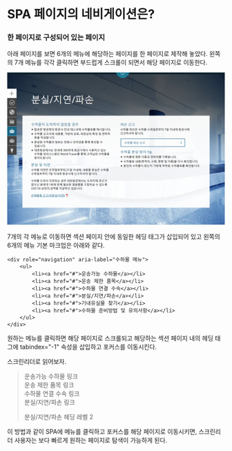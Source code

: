# SPA 페이지의 네비게이션은?

### 한 페이지로 구성되어 있는 페이지

아래 페이지를 보면 6개의 메뉴에 해당하는 페이지를 한 페이지로 제작해 놓았다. 왼쪽의 7개 메뉴를 각각 클릭하면 부드럽게 스크롤이 되면서 해당 페이지로 이동한다.

![](../../.gitbook/assets/image%20%2813%29.png)

 7개의 각 메뉴로 이동하면 섹션 페이지 안에  동일한 헤딩 태그가 삽입되어 있고 왼쪽의 6개의 메뉴 기본 마크업은 아래와 같다.

```markup
<div role="navigation" aria-label="수하물 메뉴">
    <ul>
        <li><a href="#">운송가능 수하물</a></li>
        <li><a href="#">운송 제한 품목</a></li>
        <li><a href="#">수하물 연결 수속</a></li>
        <li><a href="#">분실/지연/파손</a></li>
        <li><a href="#">기내유실물 찾기</a></li>
        <li><a href="#">수하물 준비방법 및 유의사항</a></li>
    </ul>
</div>
```

원하는 메뉴를 클릭하면 해당 페이지로 스크롤되고 해당하는 섹션 페이지 내의 헤딩 태그에 tabindex="-1" 속성을 삽입하고 포커스를 이동시킨다. 

스크린리더로 읽어보자.

> 운송가능 수하물 링크  
> 운송 제한 품목 링크  
> 수하물 연결 수속 링크  
> 분실/지연/파손 링크   
>   
> 분실/지연/파손 헤딩 레벨 2

이 방법과 같이 SPA에 메뉴를 클릭하고 포커스를 해당 페이지로 이동시키면, 스크린리더 사용자는 보다 빠르게 원하는 페이지로 탐색이 가능하게 된다. 

